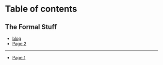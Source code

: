 # Table of contents

## The Formal Stuff

* [blog](README.md)
* [Page 2](the-formal-stuff/page-2.md)

***

* [Page 1](page-1.md)
